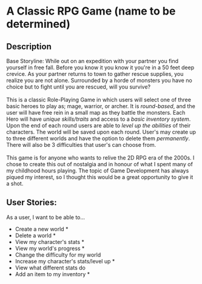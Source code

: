 # A Classic RPG Game (name to be determined)

## Description

Base Storyline: While out on an expedition with your partner you find yourself
in free fall. Before you know it you know it you're in a 50 feet deep
crevice. As your partner returns to town to gather rescue supplies, you
realize you are not alone. Surrounded by a horde of monsters you have no choice
but to fight until you are rescued, will you survive? 
<br>
<br>
This is a classic Role-Playing Game in which users will select one of three
basic heroes to play as; mage, warrior, or archer. It is *round-based*, and the
user will have free rein in a small map as they battle the monsters. 
Each Hero will have *unique skills/traits* and access to a *basic inventory system*. 
Upon the end of each round users are able to *level up the abilities* of their 
characters. The world will be saved upon each round. 
User's may create up to three different worlds and have the option to delete 
them *permanently*. There will also be 3 difficulties that user's can choose from.
<br>
<br>
This game is for anyone who wants to relive the 2D RPG era of 
the 2000s. I chose to create this out of nostalgia and in honour of 
what I spent many of my childhood hours playing. The topic of 
Game Development has always piqued my interest, so I thought this would 
be a great opportunity to give it a shot.


## User Stories:
As a user, I want to be able to...
- Create a new world *
- Delete a world *
- View my character's stats *
- View my world's progress *
- Change the difficulty for my world
- Increase my character's stats/level up *
- View what different stats do
- Add an item to my inventory *

